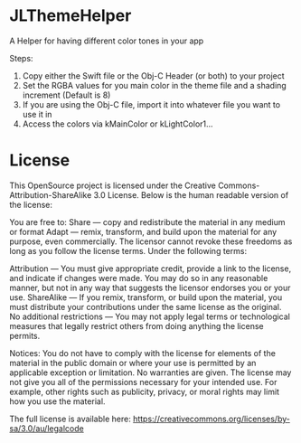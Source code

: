 JLThemeHelper
=============

A Helper for having different color tones in your app

Steps:
  1. Copy either the Swift file or the Obj-C Header (or both) to your project
  2. Set the RGBA values for you main color in the theme file and a shading increment (Default is 8)
  3. If you are using the Obj-C file, import it into whatever file you want to use it in
  4. Access the colors via kMainColor or kLightColor1...

License
=============
This OpenSource project is licensed under the Creative Commons-Attribution-ShareAlike 3.0 License.
Below is the human readable version of the license:

You are free to:
Share — copy and redistribute the material in any medium or format
Adapt — remix, transform, and build upon the material
for any purpose, even commercially.
The licensor cannot revoke these freedoms as long as you follow the license terms.
Under the following terms:

Attribution — You must give appropriate credit, provide a link to the license, and indicate if changes were made. You may do so in any reasonable manner, but not in any way that suggests the licensor endorses you or your use.
ShareAlike — If you remix, transform, or build upon the material, you must distribute your contributions under the same license as the original.
No additional restrictions — You may not apply legal terms or technological measures that legally restrict others from doing anything the license permits.

Notices:
You do not have to comply with the license for elements of the material in the public domain or where your use is permitted by an applicable exception or limitation.
No warranties are given. The license may not give you all of the permissions necessary for your intended use. For example, other rights such as publicity, privacy, or moral rights may limit how you use the material.

The full license is available here: https://creativecommons.org/licenses/by-sa/3.0/au/legalcode
